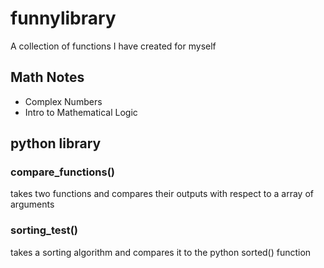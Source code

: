 # funnylibrary

A collection of functions I have created for myself

## Math Notes

- Complex Numbers
- Intro to Mathematical Logic

## python library

### compare\_functions()

takes two functions and compares their outputs with respect to a array of arguments

### sorting\_test()

takes a sorting algorithm and compares it to the python sorted() function
